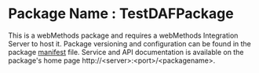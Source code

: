 # Package Name : TestDAFPackage
This is a webMethods package and requires a webMethods Integration Server to host it. Package versioning and configuration can be found in the package [manifest](./TestDAFPackage/manifest.v3) file. Service and API documentation is available on the package's home page http://&lt;server&gt;:&lt;port&gt;/&lt;packagename>.